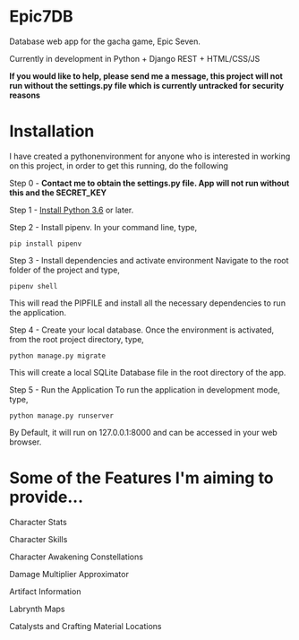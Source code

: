 # Epic7DB
Database web app for the gacha game, Epic Seven.

Currently in development in Python + Django REST + HTML/CSS/JS

__If you would like to help, please send me a message, this project will not run without the settings.py file which is currently untracked for security reasons__

# Installation

I have created a pythonenvironment for anyone who is interested in working on this project, in order to get this running, do the following

Step 0 - __Contact me to obtain the settings.py file. App will not run without this and the SECRET_KEY__

Step 1 - [Install Python 3.6](https://www.python.org/downloads/) or later.

Step 2  - Install pipenv.
In your command line, type,
```
pip install pipenv
```

Step 3 - Install dependencies and activate environment
Navigate to the root folder of the project and type,
``` 
pipenv shell
```
This will read the PIPFILE and install all the necessary dependencies to run the application.

Step 4 - Create your local database.
Once the environment is activated, from the root project directory, type,
```
python manage.py migrate
```
This will create a local SQLite Database file in the root directory of the app.

Step 5 - Run the Application
To run the application in development mode, type,
```
python manage.py runserver
```
By Default, it will run on 127.0.0.1:8000 and can be accessed in your web browser.


# Some of the Features I'm aiming to provide...

Character Stats

Character Skills

Character Awakening Constellations

Damage Multiplier Approximator

Artifact Information

Labrynth Maps

Catalysts and Crafting Material Locations


